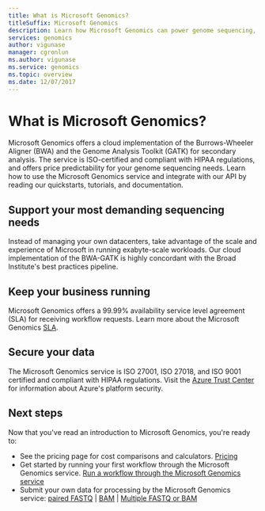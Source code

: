 ```yaml
---
title: What is Microsoft Genomics?
titleSuffix: Microsoft Genomics
description: Learn how Microsoft Genomics can power genome sequencing, using a cloud implementation of Burrows-Wheeler Aligner (BWA) and Genome Analysis Toolkit (GATK).
services: genomics
author: vigunase
manager: cgronlun
ms.author: vigunase
ms.service: genomics
ms.topic: overview
ms.date: 12/07/2017
---
```


# What is Microsoft Genomics?
Microsoft Genomics offers a cloud implementation of the Burrows-Wheeler Aligner (BWA) and the Genome Analysis Toolkit (GATK) for secondary analysis. The service is ISO-certified and compliant with HIPAA regulations, and offers price predictability for your genome sequencing needs. Learn how to use the Microsoft Genomics service and integrate with our API by reading our quickstarts, tutorials, and documentation.

## Support your most demanding sequencing needs
Instead of managing your own datacenters, take advantage of the scale and experience of Microsoft in running exabyte-scale workloads. Our cloud implementation of the BWA-GATK is highly concordant with the Broad Institute's best practices pipeline.


## Keep your business running
Microsoft Genomics offers a 99.99% availability service level agreement (SLA) for receiving workflow requests. Learn more about the Microsoft Genomics [SLA](https://azure.microsoft.com/support/legal/sla/genomics/v1_0/).


## Secure your data
The Microsoft Genomics service is ISO 27001, ISO 27018, and ISO 9001 certified and compliant with HIPAA regulations. Visit the [Azure Trust Center](https://www.microsoft.com/trustcenter/security) for information about Azure's platform security.


## Next steps
Now that you've read an introduction to Microsoft Genomics, you're ready to:
- See the pricing page for cost comparisons and calculators. [Pricing](https://azure.microsoft.com/pricing/details/genomics/)
- Get started by running your first workflow through the Microsoft Genomics service. [Run a workflow through the Microsoft Genomics service](quickstart-run-genomics-workflow-portal.md)
- Submit your own data for processing by the Microsoft Genomics service: [paired FASTQ](quickstart-input-pair-FASTQ.md) | [BAM](quickstart-input-BAM.md) | [Multiple FASTQ or BAM](quickstart-input-multiple.md) 

